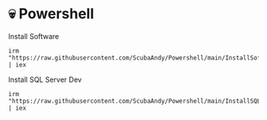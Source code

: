 # 💀 Powershell
Install Software
```
irm "https://raw.githubusercontent.com/ScubaAndy/Powershell/main/InstallSoftware.ps1" | iex
```

Install SQL Server Dev
```
irm "https://raw.githubusercontent.com/ScubaAndy/Powershell/main/InstallSQLDev.ps1" | iex
```

